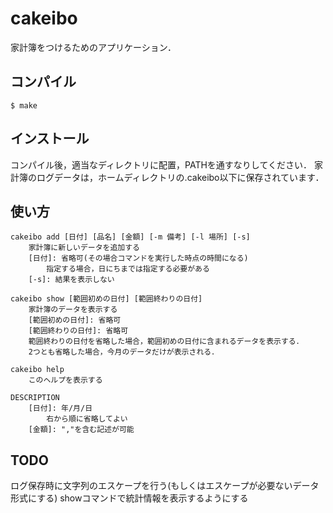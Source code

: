 # cakeibo
家計簿をつけるためのアプリケーション．

## コンパイル
```
$ make
```

## インストール
コンパイル後，適当なディレクトリに配置，PATHを通すなりしてください．
家計簿のログデータは，ホームディレクトリの.cakeibo以下に保存されています．

## 使い方
```
cakeibo add [日付] [品名] [金額] [-m 備考] [-l 場所] [-s]
	家計簿に新しいデータを追加する
	[日付]: 省略可(その場合コマンドを実行した時点の時間になる)
		指定する場合，日にちまでは指定する必要がある
	[-s]: 結果を表示しない

cakeibo show [範囲初めの日付] [範囲終わりの日付]
	家計簿のデータを表示する
	[範囲初めの日付]: 省略可
	[範囲終わりの日付]: 省略可
	範囲終わりの日付を省略した場合，範囲初めの日付に含まれるデータを表示する．
	2つとも省略した場合，今月のデータだけが表示される．

cakeibo help
	このヘルプを表示する

DESCRIPTION
	[日付]: 年/月/日
		右から順に省略してよい
	[金額]: ","を含む記述が可能
```

## TODO
ログ保存時に文字列のエスケープを行う(もしくはエスケープが必要ないデータ形式にする)
showコマンドで統計情報を表示するようにする
